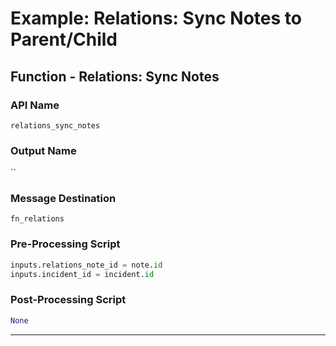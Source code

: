 <!--
    DO NOT MANUALLY EDIT THIS FILE
    THIS FILE IS AUTOMATICALLY GENERATED WITH resilient-sdk codegen
    Generated with resilient-sdk v48.0.4034
-->

# Example: Relations: Sync Notes to Parent/Child

## Function - Relations: Sync Notes

### API Name
`relations_sync_notes`

### Output Name
``

### Message Destination
`fn_relations`

### Pre-Processing Script
```python
inputs.relations_note_id = note.id
inputs.incident_id = incident.id

```

### Post-Processing Script
```python
None
```

---

